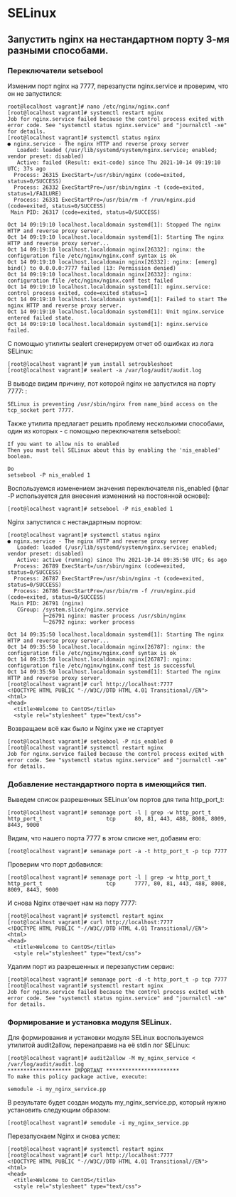 # SELinux
## Запустить nginx на нестандартном порту 3-мя разными способами.
### Переключатели setsebool
Изменим порт nginx на 7777, перезапусти nginx.service и проверим, что он не запустился:
````
root@localhost vagrant]# nano /etc/nginx/nginx.conf
[root@localhost vagrant]# systemctl restart nginx
Job for nginx.service failed because the control process exited with error code. See "systemctl status nginx.service" and "journalctl -xe" for details.
[root@localhost vagrant]# systemctl status nginx
● nginx.service - The nginx HTTP and reverse proxy server
   Loaded: loaded (/usr/lib/systemd/system/nginx.service; enabled; vendor preset: disabled)
   Active: failed (Result: exit-code) since Thu 2021-10-14 09:19:10 UTC; 37s ago
  Process: 26315 ExecStart=/usr/sbin/nginx (code=exited, status=0/SUCCESS)
  Process: 26332 ExecStartPre=/usr/sbin/nginx -t (code=exited, status=1/FAILURE)
  Process: 26331 ExecStartPre=/usr/bin/rm -f /run/nginx.pid (code=exited, status=0/SUCCESS)
 Main PID: 26317 (code=exited, status=0/SUCCESS)
 
Oct 14 09:19:10 localhost.localdomain systemd[1]: Stopped The nginx HTTP and reverse proxy server.
Oct 14 09:19:10 localhost.localdomain systemd[1]: Starting The nginx HTTP and reverse proxy server...
Oct 14 09:19:10 localhost.localdomain nginx[26332]: nginx: the configuration file /etc/nginx/nginx.conf syntax is ok
Oct 14 09:19:10 localhost.localdomain nginx[26332]: nginx: [emerg] bind() to 0.0.0.0:7777 failed (13: Permission denied)
Oct 14 09:19:10 localhost.localdomain nginx[26332]: nginx: configuration file /etc/nginx/nginx.conf test failed
Oct 14 09:19:10 localhost.localdomain systemd[1]: nginx.service: control process exited, code=exited status=1
Oct 14 09:19:10 localhost.localdomain systemd[1]: Failed to start The nginx HTTP and reverse proxy server.
Oct 14 09:19:10 localhost.localdomain systemd[1]: Unit nginx.service entered failed state.
Oct 14 09:19:10 localhost.localdomain systemd[1]: nginx.service failed.
````
С помощью утилиты sealert сгенерируем отчет об ошибках из лога SELinux:
````
[root@localhost vagrant]# yum install setroubleshoot
[root@localhost vagrant]# sealert -a /var/log/audit/audit.log
````
В выводе видим причину, пот которой nginx не запустился на порту 7777: :
````
SELinux is preventing /usr/sbin/nginx from name_bind access on the tcp_socket port 7777.
````
Также утилита предлагает решить проблему несколькими способами, один из которых - с помощью переключателя setsebool:
````
If you want to allow nis to enabled
Then you must tell SELinux about this by enabling the 'nis_enabled' boolean.

Do
setsebool -P nis_enabled 1
````
Воспользуемся изменением значения переключателя nis_enabled (флаг -P используется для внесения изменений на постоянной основе):

````
[root@localhost vagrant]# setsebool -P nis_enabled 1
````
Nginx запустился с нестандартным портом:
````
[root@localhost vagrant]# systemctl status nginx
● nginx.service - The nginx HTTP and reverse proxy server
   Loaded: loaded (/usr/lib/systemd/system/nginx.service; enabled; vendor preset: disabled)
   Active: active (running) since Thu 2021-10-14 09:35:50 UTC; 6s ago
  Process: 26789 ExecStart=/usr/sbin/nginx (code=exited, status=0/SUCCESS)
  Process: 26787 ExecStartPre=/usr/sbin/nginx -t (code=exited, status=0/SUCCESS)
  Process: 26786 ExecStartPre=/usr/bin/rm -f /run/nginx.pid (code=exited, status=0/SUCCESS)
 Main PID: 26791 (nginx)
   CGroup: /system.slice/nginx.service
           ├─26791 nginx: master process /usr/sbin/nginx
           └─26792 nginx: worker process

Oct 14 09:35:50 localhost.localdomain systemd[1]: Starting The nginx HTTP and reverse proxy server...
Oct 14 09:35:50 localhost.localdomain nginx[26787]: nginx: the configuration file /etc/nginx/nginx.conf syntax is ok
Oct 14 09:35:50 localhost.localdomain nginx[26787]: nginx: configuration file /etc/nginx/nginx.conf test is successful
Oct 14 09:35:50 localhost.localdomain systemd[1]: Started The nginx HTTP and reverse proxy server.
[root@localhost vagrant]# curl http://localhost:7777
<!DOCTYPE HTML PUBLIC "-//W3C//DTD HTML 4.01 Transitional//EN">
<html>
<head>
  <title>Welcome to CentOS</title>
  <style rel="stylesheet" type="text/css">
````
Возвращаем всё как было и Nginx уже не стартует
````
[root@localhost vagrant]# setsebool -P nis_enabled 0
[root@localhost vagrant]# systemctl restart nginx
Job for nginx.service failed because the control process exited with error code. See "systemctl status nginx.service" and "journalctl -xe" for details.
````
### Добавление нестандартного порта в имеющийся тип.
Выведем список разрешенных SELinux'ом портов для типа http_port_t:
````
[root@localhost vagrant]# semanage port -l | grep -w http_port_t
http_port_t                    tcp      80, 81, 443, 488, 8008, 8009, 8443, 9000
````
Видим, что нашего порта 7777 в этом списке нет, добавим его:
````
[root@localhost vagrant]# semanage port -a -t http_port_t -p tcp 7777
````
Проверим что порт добавился:
````
[root@localhost vagrant]# semanage port -l | grep -w http_port_t
http_port_t                    tcp      7777, 80, 81, 443, 488, 8008, 8009, 8443, 9000
````
И снова Nginx отвечает нам на пору 7777:
````
[root@localhost vagrant]# systemctl restart nginx
[root@localhost vagrant]# curl http://localhost:7777
<!DOCTYPE HTML PUBLIC "-//W3C//DTD HTML 4.01 Transitional//EN">
<html>
<head>
  <title>Welcome to CentOS</title>
  <style rel="stylesheet" type="text/css">
  ````
Удалим порт из разрешенных и перезапустим сервис:
````
[root@localhost vagrant]# semanage port -d -t http_port_t -p tcp 7777
[root@localhost vagrant]# systemctl restart nginx
Job for nginx.service failed because the control process exited with error code. See "systemctl status nginx.service" and "journalctl -xe" for details.
````
### Формирование и установка модуля SELinux.
Для формирования и установки модуля SELinux воспользуемся утилитой audit2allow, перенаправив на её stdin лог SELinux:
````
[root@localhost vagrant]# audit2allow -M my_nginx_service < /var/log/audit/audit.log
******************** IMPORTANT ***********************
To make this policy package active, execute:

semodule -i my_nginx_service.pp
````
В результате будет создан модуль my_nginx_service.pp, который нужно установить следующим образом:
````
[root@localhost vagrant]# semodule -i my_nginx_service.pp
````
Перезапускаем Nginx и снова успех:
````
[root@localhost vagrant]# systemctl restart nginx
[root@localhost vagrant]# curl http://localhost:7777
<!DOCTYPE HTML PUBLIC "-//W3C//DTD HTML 4.01 Transitional//EN">
<html>
<head>
  <title>Welcome to CentOS</title>
  <style rel="stylesheet" type="text/css">
  ````
